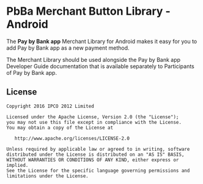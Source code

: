 # PbBa Merchant Button Library - Android

The **Pay by Bank app** Merchant Library for Android makes it easy for you to add Pay by Bank app as a new payment method.
 
The Merchant Library should be used alongside the Pay by Bank app Developer Guide documentation that is available separately to Participants of Pay by Bank app.


## License

```
Copyright 2016 IPCO 2012 Limited

Licensed under the Apache License, Version 2.0 (the "License");
you may not use this file except in compliance with the License.
You may obtain a copy of the License at

   http://www.apache.org/licenses/LICENSE-2.0

Unless required by applicable law or agreed to in writing, software
distributed under the License is distributed on an "AS IS" BASIS,
WITHOUT WARRANTIES OR CONDITIONS OF ANY KIND, either express or implied.
See the License for the specific language governing permissions and
limitations under the License.
```